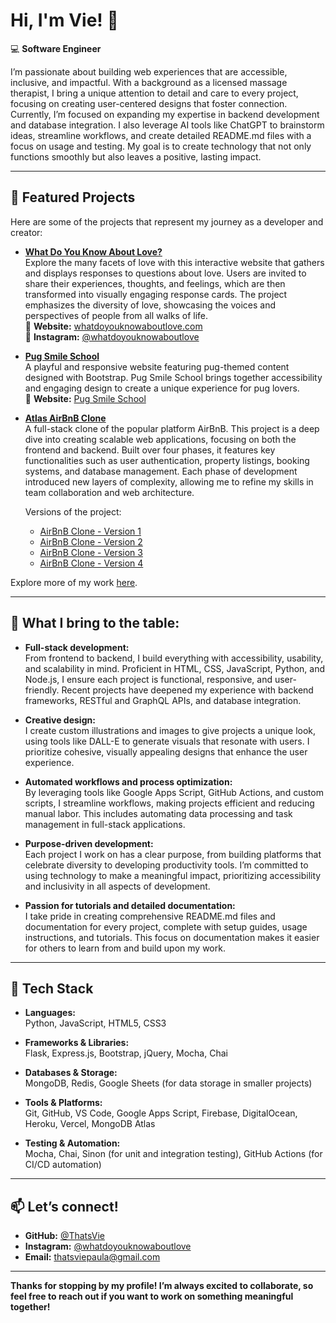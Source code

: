 # Hi, I'm Vie! 👋

💻 **Software Engineer** 

I’m passionate about building web experiences that are accessible, inclusive, and impactful. With a background as a licensed massage therapist, I bring a unique attention to detail and care to every project, focusing on creating user-centered designs that foster connection. Currently, I’m focused on expanding my expertise in backend development and database integration. I also leverage AI tools like ChatGPT to brainstorm ideas, streamline workflows, and create detailed README.md files with a focus on usage and testing. My goal is to create technology that not only functions smoothly but also leaves a positive, lasting impact.

---

## 🌟 Featured Projects

Here are some of the projects that represent my journey as a developer and creator:

- **[What Do You Know About Love?](https://github.com/ThatsVie/What-do-you-know-about-love)**  
  Explore the many facets of love with this interactive website that gathers and displays responses to questions about love. Users are invited to share their experiences, thoughts, and feelings, which are then transformed into visually engaging response cards. The project emphasizes the diversity of love, showcasing the voices and perspectives of people from all walks of life.  
  🔗 **Website:** [whatdoyouknowaboutlove.com](https://www.whatdoyouknowaboutlove.com)  
  📸 **Instagram:** [@whatdoyouknowaboutlove](https://www.instagram.com/whatdoyouknowaboutlove)

- **[Pug Smile School](https://github.com/ThatsVie/atlas-smiling-school)**  
  A playful and responsive website featuring pug-themed content designed with Bootstrap. Pug Smile School brings together accessibility and engaging design to create a unique experience for pug lovers.  
  🔗 **Website:** [Pug Smile School](https://thatsvie.github.io/atlas-smiling-school)

- **[Atlas AirBnB Clone](https://github.com/ThatsVie/atlas-AirBnB_clone_v4)**  
  A full-stack clone of the popular platform AirBnB. This project is a deep dive into creating scalable web applications, focusing on both the frontend and backend. Built over four phases, it features key functionalities such as user authentication, property listings, booking systems, and database management. Each phase of development introduced new layers of complexity, allowing me to refine my skills in team collaboration and web architecture.

  Versions of the project:
  - [AirBnB Clone - Version 1](https://github.com/ThatsVie/atlas-AirBnB_clone)
  - [AirBnB Clone - Version 2](https://github.com/ThatsVie/atlas-AirBnB_clone_v2)
  - [AirBnB Clone - Version 3](https://github.com/ThatsVie/atlas-AirBnB_clone_v3)
  - [AirBnB Clone - Version 4](https://github.com/ThatsVie/atlas-AirBnB_clone_v4)


Explore more of my work [here](https://github.com/ThatsVie?tab=repositories).

---

## 🎨 What I bring to the table:

- **Full-stack development:**  
  From frontend to backend, I build everything with accessibility, usability, and scalability in mind. Proficient in HTML, CSS, JavaScript, Python, and Node.js, I ensure each project is functional, responsive, and user-friendly. Recent projects have deepened my experience with backend frameworks, RESTful and GraphQL APIs, and database integration.

- **Creative design:**  
  I create custom illustrations and images to give projects a unique look, using tools like DALL-E to generate visuals that resonate with users. I prioritize cohesive, visually appealing designs that enhance the user experience.

- **Automated workflows and process optimization:**  
  By leveraging tools like Google Apps Script, GitHub Actions, and custom scripts, I streamline workflows, making projects efficient and reducing manual labor. This includes automating data processing and task management in full-stack applications.

- **Purpose-driven development:**  
  Each project I work on has a clear purpose, from building platforms that celebrate diversity to developing productivity tools. I’m committed to using technology to make a meaningful impact, prioritizing accessibility and inclusivity in all aspects of development.

- **Passion for tutorials and detailed documentation:**  
  I take pride in creating comprehensive README.md files and documentation for every project, complete with setup guides, usage instructions, and tutorials. This focus on documentation makes it easier for others to learn from and build upon my work.

---

## 🚀 Tech Stack

- **Languages:**  
  Python, JavaScript, HTML5, CSS3

- **Frameworks & Libraries:**  
  Flask, Express.js, Bootstrap, jQuery, Mocha, Chai

- **Databases & Storage:**  
  MongoDB, Redis, Google Sheets (for data storage in smaller projects)

- **Tools & Platforms:**  
  Git, GitHub, VS Code, Google Apps Script, Firebase, DigitalOcean, Heroku, Vercel, MongoDB Atlas

- **Testing & Automation:**  
  Mocha, Chai, Sinon (for unit and integration testing), GitHub Actions (for CI/CD automation)


---

## 📫 Let’s connect!

- **GitHub:** [@ThatsVie](https://github.com/ThatsVie)  
- **Instagram:** [@whatdoyouknowaboutlove](https://www.instagram.com/whatdoyouknowaboutlove)  
- **Email:** thatsviepaula@gmail.com


---

**Thanks for stopping by my profile! I’m always excited to collaborate, so feel free to reach out if you want to work on something meaningful together!**
